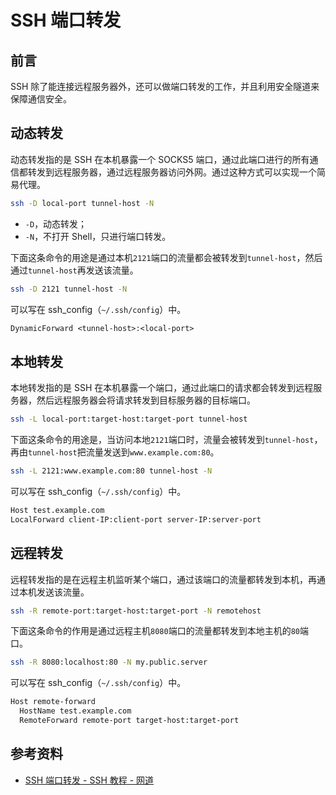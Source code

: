 # SSH 端口转发

## 前言

SSH 除了能连接远程服务器外，还可以做端口转发的工作，并且利用安全隧道来保障通信安全。

## 动态转发

动态转发指的是 SSH 在本机暴露一个 SOCKS5 端口，通过此端口进行的所有通信都转发到远程服务器，通过远程服务器访问外网。通过这种方式可以实现一个简易代理。

```bash
ssh -D local-port tunnel-host -N
```

- `-D`，动态转发；
- `-N`，不打开 Shell，只进行端口转发。

下面这条命令的用途是通过本机`2121`端口的流量都会被转发到`tunnel-host`，然后通过`tunnel-host`再发送该流量。

```bash
ssh -D 2121 tunnel-host -N
```

可以写在 ssh_config（`~/.ssh/config`）中。

```txt
DynamicForward <tunnel-host>:<local-port>
```

## 本地转发

本地转发指的是 SSH 在本机暴露一个端口，通过此端口的请求都会转发到远程服务器，然后远程服务器会将请求转发到目标服务器的目标端口。

```bash
ssh -L local-port:target-host:target-port tunnel-host
```

下面这条命令的用途是，当访问本地`2121`端口时，流量会被转发到`tunnel-host`，再由`tunnel-host`把流量发送到`www.example.com:80`。

```bash
ssh -L 2121:www.example.com:80 tunnel-host -N
```

可以写在 ssh_config（`~/.ssh/config`）中。

```txt
Host test.example.com
LocalForward client-IP:client-port server-IP:server-port
```

## 远程转发

远程转发指的是在远程主机监听某个端口，通过该端口的流量都转发到本机，再通过本机发送该流量。

```bash
ssh -R remote-port:target-host:target-port -N remotehost
```

下面这条命令的作用是通过远程主机`8080`端口的流量都转发到本地主机的`80`端口。

```bash
ssh -R 8080:localhost:80 -N my.public.server
```

可以写在 ssh_config（`~/.ssh/config`）中。

```txt
Host remote-forward
  HostName test.example.com
  RemoteForward remote-port target-host:target-port
```

## 参考资料

- [SSH 端口转发 - SSH 教程 - 网道](https://wangdoc.com/ssh/port-forwarding.html)
